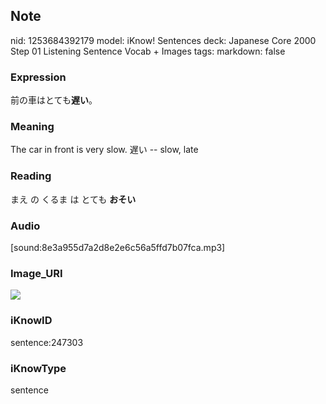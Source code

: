 ## Note
nid: 1253684392179
model: iKnow! Sentences
deck: Japanese Core 2000 Step 01 Listening Sentence Vocab + Images
tags: 
markdown: false

### Expression
<!DOCTYPE html>
<title></title>
前の車はとても<b>遅い</b>。



### Meaning
The car in front is very slow.
遅い -- slow, late

### Reading
<!DOCTYPE html>
<title></title>
まえ の くるま は とても <b>おそい</b>



### Audio
[sound:8e3a955d7a2d8e2e6c56a5ffd7b07fca.mp3]

### Image_URI
<!DOCTYPE html>
<title></title>
<img src="3f83b3126b63b859e265a13466c7e61b.jpg">



### iKnowID
sentence:247303

### iKnowType
sentence
